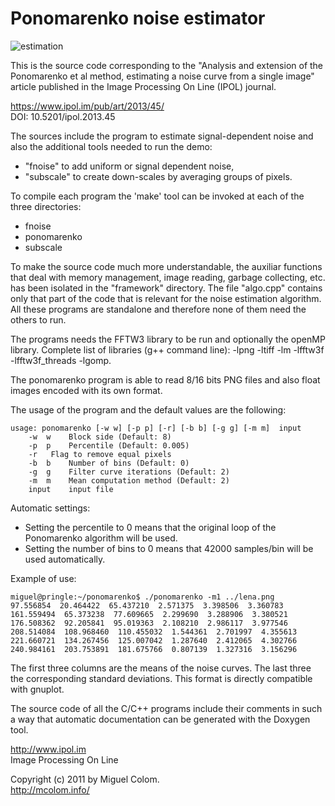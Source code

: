 # Ponomarenko noise estimator
![estimation](https://ipolcore.ipol.im/api/core/shared_folder/run/45/8E2EF701685E11C17818209A0FCF3A58/curve_s0.png)</p>

This is the source code corresponding to the "Analysis and extension of the Ponomarenko et al method, estimating a noise curve from a single image" article published in the Image Processing On Line (IPOL) journal.

https://www.ipol.im/pub/art/2013/45/  
DOI: 10.5201/ipol.2013.45

The sources include the program to estimate signal-dependent noise and also the additional tools needed to run the demo:
- "fnoise" to add uniform or signal dependent noise,
- "subscale" to create down-scales by averaging groups of pixels.

To compile each program the 'make' tool can be invoked at each of the three directories:
- fnoise
- ponomarenko
- subscale

To make the source code much more understandable, the auxiliar functions that deal with memory management, image reading, garbage collecting, etc. has been isolated in the "framework" directory.
The file "algo.cpp" contains only that part of the code that is relevant for the noise estimation algorithm.
All these programs are standalone and therefore none of them need the others to run.

The programs needs the FFTW3 library to be run and optionally the openMP library.
Complete list of libraries (g++ command line): -lpng -ltiff -lm -lfftw3f -lfftw3f_threads -lgomp.

The ponomarenko program is able to read 8/16 bits PNG files and also float images encoded with its own format.

The usage of the program and the default values are the following:

```
usage: ponomarenko [-w w] [-p p] [-r] [-b b] [-g g] [-m m]  input 
	-w  w	 Block side (Default: 8)
	-p  p	 Percentile (Default: 0.005)
	-r	 Flag to remove equal pixels 
	-b  b	 Number of bins (Default: 0)
	-g  g	 Filter curve iterations (Default: 2)
	-m  m	 Mean computation method (Default: 2)
	input	 input file
```

Automatic settings:
- Setting the percentile to 0 means that the original loop of the Ponomarenko algorithm will be used.
- Setting the number of bins to 0 means that 42000 samples/bin will be used automatically.

Example of use:

```
miguel@pringle:~/ponomarenko$ ./ponomarenko -m1 ../lena.png
97.556854  20.464422  65.437210  2.571375  3.398506  3.360783  
161.559494  65.373238  77.609665  2.299690  3.288906  3.380521  
176.508362  92.205841  95.019363  2.108210  2.986117  3.977546  
208.514084  108.968460  110.455032  1.544361  2.701997  4.355613  
221.660721  134.267456  125.007042  1.287640  2.412065  4.302766  
240.984161  203.753891  181.675766  0.807139  1.327316  3.156296
```

The first three columns are the means of the noise curves. The last three the corresponding standard deviations. This format is directly compatible with gnuplot.

The source code of all the C/C++ programs include their comments in such a way that automatic documentation can be generated with the Doxygen tool.

http://www.ipol.im  
Image Processing On Line

Copyright (c) 2011 by Miguel Colom.  
http://mcolom.info/  
